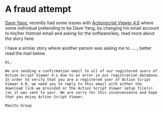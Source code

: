 # A fraud attempt

[Dave Yang](http://www.swfoo.com/), recently had some issues with [Actionscript Viewer 4.0](http://buraks.com/asv/) where some individual pretending to be Dave Yang, by changing his email account to his/her Hotmail email and asking for the software/key, read more about the story here.

I have a similar story where another person was asking me to ....., better read the mail below 

```
Hi,

We are sending a confirmation email to all of our registered users of Action Script Viewer 4.x due to an error in our registration database. In order to verify that you are a registered user of Action Script Viewer 4.0, we need you to reply to this email with either the download link we provided or the Action Script Viewer setup file(s) (as it was sent to you). We are sorry for this inconvenience and hope that you enjoy Action Script Viewer.

Manitu Group
```